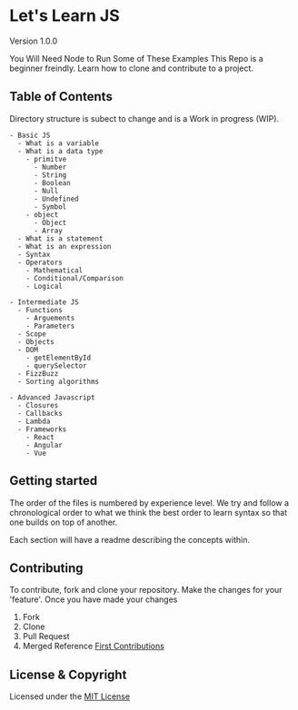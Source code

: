 # Let's Learn JS
Version 1.0.0

You Will Need Node to Run Some of These Examples
This Repo is a beginner freindly. Learn how to clone and contribute to a project. 
## Table of Contents
Directory structure is subect to change and is a Work in progress (WIP). 

```
- Basic JS
  - What is a variable
  - What is a data type
    - primitve
      - Number
      - String
      - Boolean
      - Null
      - Undefined
      - Symbol
    - object
      - Object 
      - Array
  - What is a statement
  - What is an expression
  - Syntax
  - Operators
    - Mathematical
    - Conditional/Comparison
    - Logical
  
- Intermediate JS
  - Functions
    - Arguements 
    - Parameters
  - Scope
  - Objects
  - DOM
    - getElementById
    - querySelector
  - FizzBuzz
  - Sorting algorithms

- Advanced Javascript
  - Closures
  - Callbacks
  - Lambda
  - Frameworks
    - React
    - Angular
    - Vue
```
## Getting started

The order of the files is numbered by experience level. We try and follow a chronological order to what we think the best order to learn syntax so that one builds on top of another.

Each section will have a readme describing the concepts within.

## Contributing 
To contribute, fork and clone your repository. Make the changes for your 'feature'. Once you have made your changes
 1. Fork
 2. Clone
 3. Pull Request 
 4. Merged
Reference [First Contributions](https://github.com/firstcontributions/first-contributions)

## License & Copyright
Licensed under the [MIT License](LICENSE)